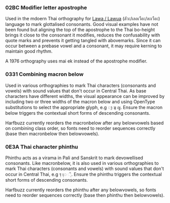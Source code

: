 ### 02BC Modifier letter apostrophe ###

Used in the mdoern Thai orthography for [Lawa / Lawua](https://th.wikipedia.org/wiki/%E0%B8%A0%E0%B8%B2%E0%B8%A9%E0%B8%B2%E0%B9%80%E0%B8%A5%E0%B8%AD%E0%B9%80%E0%B8%A7%E0%B8%B7%E0%B8%AD%E0%B8%B0) (ลัวะ/เลอเวือะ/ละเวือะ) language to mark glottalised consonants. Good visual examples have not been found but aligning the top of the apostrophe to the Thai bo-height brings it close to the consonant it modifies, reduces the confusability with quote marks and prevents it getting tangled with abovemarks. Since it can occur between a prebase vowel and a consonant, it may require kerning to maintain good rhythm.

A 1976 orthography uses mai ek instead of the apostrophe modifier.

### 0331 Combining macron below ###

Used in various orthographies to mark Thai characters (consonants and vowels) with sound values that don't occur in Central Thai. As base characters have different widths, the visual appearance can be improved by including two or three widths of the macron below and using OpenType substitutions to select the appropriate glyph, e.g ◌า̱ ฆ̱ ญ̱. Ensure the macron below triggers the contextual short forms of descending consonants.

Harfbuzz currently reorders the macronbelow after any belowvowels based on combining class order, so fonts need to reorder sequences correctly (base then macronbelow then belowvowels).

### 0E3A Thai character phinthu ###

Phinthu acts as a virama in Pali and Sanskrit to mark devowellised consonants. Like macronbelow, it is also used in various orthographies to mark Thai characters (consonants and vowels) with sound values that don't occur in Central Thai, e.g รฺ เฺ◌ ◌ฺิ. Ensure the phinthu triggers the contextual short forms of descending consonants. 

Harfbuzz currently reorders the phinthu after any belowvowels, so fonts need to reorder sequences correctly (base then phinthu then belowvowels).
